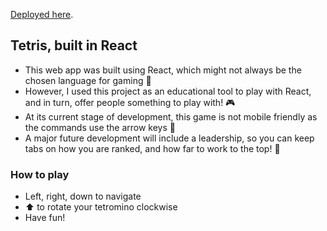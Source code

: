 [Deployed here](https://react-tetris-3000.netlify.app/).

## Tetris, built in React

* This web app was built using React, which might not always be the chosen language for gaming 🤔 
* However, I used this project as an educational tool to play with React, and in turn, offer people something to play with! 🎮
* At its current stage of development, this game is not mobile friendly as the commands use the arrow keys 📵
* A major future development will include a leadership, so you can keep tabs on how you are ranked, and how far to work to the top! 🎯


### How to play
* Left, right, down to navigate
* ⬆️ to rotate your tetromino clockwise
* Have fun!
